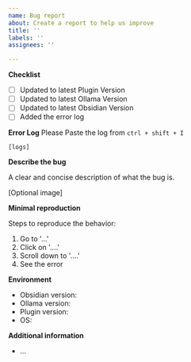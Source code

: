 ```yaml
---
name: Bug report
about: Create a report to help us improve
title: ''
labels: ''
assignees: ''

---
```


**Checklist**
- [ ] Updated to latest Plugin Version
- [ ] Updated to latest Ollama Version
- [ ] Updated to latest Obsidian Version
- [ ] Added the error log

**Error Log**
Please Paste the log from `ctrl + shift + I`
```
[logs]
```

**Describe the bug**

A clear and concise description of what the bug is.

[Optional image]

**Minimal reproduction**

Steps to reproduce the behavior:

1. Go to '...'
2. Click on '....'
3. Scroll down to '....'
4. See the error

**Environment**

- Obsidian version:
- Ollama version:
- Plugin version:
- OS:

**Additional information**
- ...
